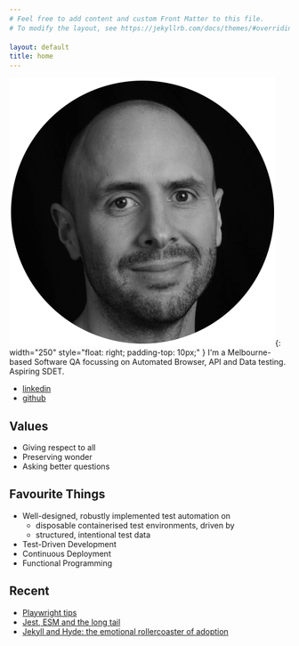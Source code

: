 ```yaml
---
# Feel free to add content and custom Front Matter to this file.
# To modify the layout, see https://jekyllrb.com/docs/themes/#overriding-theme-defaults

layout: default
title: home
---
```


![](/assets/images/portrait-circular.png){: width="250" style="float: right; padding-top: 10px;"  }
I'm a Melbourne-based Software QA focussing on Automated Browser, API and Data testing. Aspiring SDET. 

* [linkedin](https://www.linkedin.com/in/julianstjohn/)
* [github](https://www.github.com/julianstjohn)

## Values

* Giving respect to all
* Preserving wonder
* Asking better questions

## Favourite Things

* Well-designed, robustly implemented test automation on
  * disposable containerised test environments, driven by 
  * structured, intentional test data 
* Test-Driven Development
* Continuous Deployment 
* Functional Programming

## Recent 

* [Playwright tips](./articles/playwright-tips.html)
* [Jest, ESM and the long tail](./articles/jest-esm.html)
* [Jekyll and Hyde: the emotional rollercoaster of adoption](./blog/2023/11/22/f1rst.html)